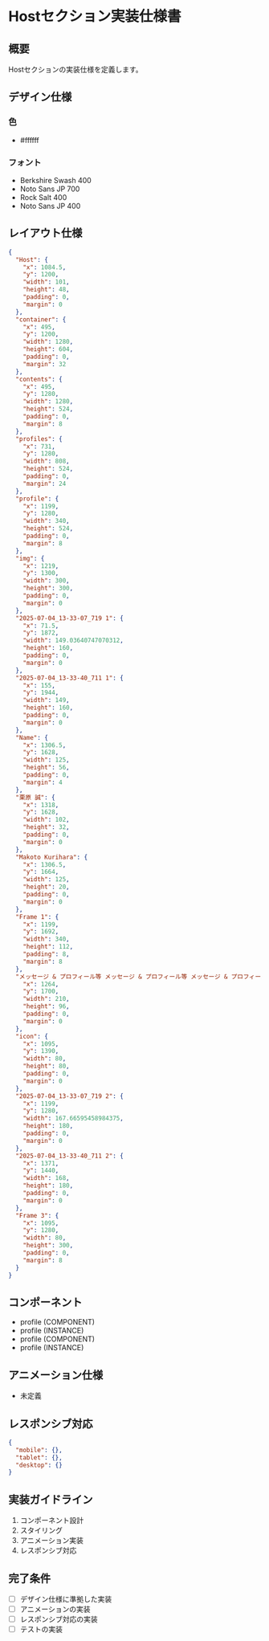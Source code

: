 # Hostセクション実装仕様書

## 概要

Hostセクションの実装仕様を定義します。

## デザイン仕様

### 色

- #ffffff

### フォント

- Berkshire Swash 400
- Noto Sans JP 700
- Rock Salt 400
- Noto Sans JP 400

## レイアウト仕様

```json
{
  "Host": {
    "x": 1084.5,
    "y": 1200,
    "width": 101,
    "height": 48,
    "padding": 0,
    "margin": 0
  },
  "container": {
    "x": 495,
    "y": 1200,
    "width": 1280,
    "height": 604,
    "padding": 0,
    "margin": 32
  },
  "contents": {
    "x": 495,
    "y": 1280,
    "width": 1280,
    "height": 524,
    "padding": 0,
    "margin": 8
  },
  "profiles": {
    "x": 731,
    "y": 1280,
    "width": 808,
    "height": 524,
    "padding": 0,
    "margin": 24
  },
  "profile": {
    "x": 1199,
    "y": 1280,
    "width": 340,
    "height": 524,
    "padding": 0,
    "margin": 8
  },
  "img": {
    "x": 1219,
    "y": 1300,
    "width": 300,
    "height": 300,
    "padding": 0,
    "margin": 0
  },
  "2025-07-04_13-33-07_719 1": {
    "x": 71.5,
    "y": 1872,
    "width": 149.03640747070312,
    "height": 160,
    "padding": 0,
    "margin": 0
  },
  "2025-07-04_13-33-40_711 1": {
    "x": 155,
    "y": 1944,
    "width": 149,
    "height": 160,
    "padding": 0,
    "margin": 0
  },
  "Name": {
    "x": 1306.5,
    "y": 1628,
    "width": 125,
    "height": 56,
    "padding": 0,
    "margin": 4
  },
  "栗原 誠": {
    "x": 1318,
    "y": 1628,
    "width": 102,
    "height": 32,
    "padding": 0,
    "margin": 0
  },
  "Makoto Kurihara": {
    "x": 1306.5,
    "y": 1664,
    "width": 125,
    "height": 20,
    "padding": 0,
    "margin": 0
  },
  "Frame 1": {
    "x": 1199,
    "y": 1692,
    "width": 340,
    "height": 112,
    "padding": 8,
    "margin": 8
  },
  "メッセージ & プロフィール等 メッセージ & プロフィール等 メッセージ & プロフィール等 メッセージ & プロフィール等": {
    "x": 1264,
    "y": 1700,
    "width": 210,
    "height": 96,
    "padding": 0,
    "margin": 0
  },
  "icon": {
    "x": 1095,
    "y": 1390,
    "width": 80,
    "height": 80,
    "padding": 0,
    "margin": 0
  },
  "2025-07-04_13-33-07_719 2": {
    "x": 1199,
    "y": 1280,
    "width": 167.66595458984375,
    "height": 180,
    "padding": 0,
    "margin": 0
  },
  "2025-07-04_13-33-40_711 2": {
    "x": 1371,
    "y": 1440,
    "width": 168,
    "height": 180,
    "padding": 0,
    "margin": 0
  },
  "Frame 3": {
    "x": 1095,
    "y": 1280,
    "width": 80,
    "height": 300,
    "padding": 0,
    "margin": 8
  }
}
```

## コンポーネント

- profile (COMPONENT)
- profile (INSTANCE)
- profile (COMPONENT)
- profile (INSTANCE)

## アニメーション仕様

- 未定義

## レスポンシブ対応

```json
{
  "mobile": {},
  "tablet": {},
  "desktop": {}
}
```

## 実装ガイドライン

1. コンポーネント設計
2. スタイリング
3. アニメーション実装
4. レスポンシブ対応

## 完了条件

- [ ] デザイン仕様に準拠した実装
- [ ] アニメーションの実装
- [ ] レスポンシブ対応の実装
- [ ] テストの実装
